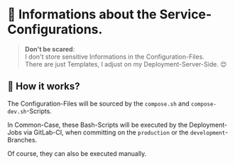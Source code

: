# 💬 Informations about the Service-Configurations.

> **Don't be scared**:<br />
> I don't store sensitive Informations in the Configuration-Files.<br />
> There are just Templates, I adjust on my Deployment-Server-Side. 😊<br />
 
## 📃 How it works?
The Configuration-Files will be sourced by the `compose.sh` and `compose-dev.sh`-Scripts.

In Common-Case, these Bash-Scripts will be executed by the Deployment-Jobs via GitLab-CI, when committing on the `production` or the
`development`-Branches.

Of course, they can also be executed manually.
